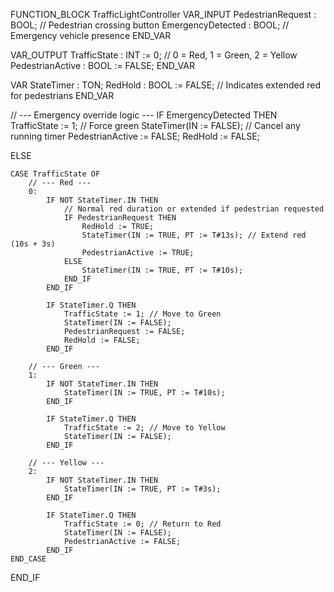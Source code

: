 FUNCTION_BLOCK TrafficLightController
VAR_INPUT
    PedestrianRequest    : BOOL; // Pedestrian crossing button
    EmergencyDetected    : BOOL; // Emergency vehicle presence
END_VAR

VAR_OUTPUT
    TrafficState         : INT := 0; // 0 = Red, 1 = Green, 2 = Yellow
    PedestrianActive     : BOOL := FALSE;
END_VAR

VAR
    StateTimer           : TON;
    RedHold              : BOOL := FALSE; // Indicates extended red for pedestrians
END_VAR

// --- Emergency override logic ---
IF EmergencyDetected THEN
    TrafficState := 1; // Force green
    StateTimer(IN := FALSE); // Cancel any running timer
    PedestrianActive := FALSE;
    RedHold := FALSE;

ELSE

    CASE TrafficState OF
        // --- Red ---
        0:
            IF NOT StateTimer.IN THEN
                // Normal red duration or extended if pedestrian requested
                IF PedestrianRequest THEN
                    RedHold := TRUE;
                    StateTimer(IN := TRUE, PT := T#13s); // Extend red (10s + 3s)
                    PedestrianActive := TRUE;
                ELSE
                    StateTimer(IN := TRUE, PT := T#10s);
                END_IF
            END_IF

            IF StateTimer.Q THEN
                TrafficState := 1; // Move to Green
                StateTimer(IN := FALSE);
                PedestrianRequest := FALSE;
                RedHold := FALSE;
            END_IF

        // --- Green ---
        1:
            IF NOT StateTimer.IN THEN
                StateTimer(IN := TRUE, PT := T#10s);
            END_IF

            IF StateTimer.Q THEN
                TrafficState := 2; // Move to Yellow
                StateTimer(IN := FALSE);
            END_IF

        // --- Yellow ---
        2:
            IF NOT StateTimer.IN THEN
                StateTimer(IN := TRUE, PT := T#3s);
            END_IF

            IF StateTimer.Q THEN
                TrafficState := 0; // Return to Red
                StateTimer(IN := FALSE);
                PedestrianActive := FALSE;
            END_IF
    END_CASE
END_IF
